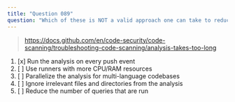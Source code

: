 ```yaml
---
title: "Question 089"
question: "Which of these is NOT a valid approach one can take to reduce the time it takes for CodeQL analysis workflow to complete?" 
---
```


> https://docs.github.com/en/code-security/code-scanning/troubleshooting-code-scanning/analysis-takes-too-long
1. [x] Run the analysis on every push event
1. [ ] Use runners with more CPU/RAM resources
1. [ ] Parallelize the analysis for multi-language codebases
1. [ ] Ignore irrelevant files and directories from the analysis
1. [ ] Reduce the number of queries that are run
